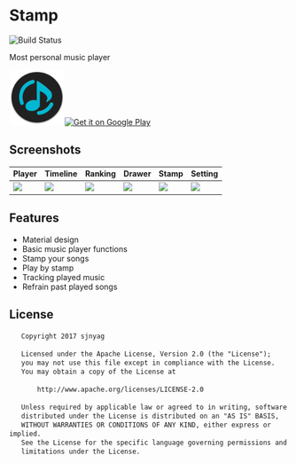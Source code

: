 # Stamp
![Build Status](https://app.bitrise.io/app/2aaea794417a13a8.svg?token=2ZKZnFpFMhdn8084URutMQ)

Most personal music player

<img src="./playstore-icon.png" width=100px><a href='https://play.google.com/store/apps/details?id=com.sjn.stamp&pcampaignid=MKT-Other-global-all-co-prtnr-py-PartBadge-Mar2515-1'><img alt='Get it on Google Play' src='https://play.google.com/intl/en_us/badges/images/generic/en_badge_web_generic.png' height=90px/></a>

## Screenshots
|Player|Timeline|Ranking|Drawer|Stamp|Setting|
|---|---|---|---|---|---|
|![](https://raw.githubusercontent.com/sjnyag/stamp/image/Screenshot1.png)|![](https://raw.githubusercontent.com/sjnyag/stamp/image/Screenshot2.png)|![](https://raw.githubusercontent.com/sjnyag/stamp/image/Screenshot3.png)|![](https://raw.githubusercontent.com/sjnyag/stamp/image/Screenshot4.png)|![](https://raw.githubusercontent.com/sjnyag/stamp/image/Screenshot5.png)|![](https://raw.githubusercontent.com/sjnyag/stamp/image/Screenshot6.png)|

## Features
- Material design
- Basic music player functions
- Stamp your songs
- Play by stamp
- Tracking played music
- Refrain past played songs

License
-------
```
   Copyright 2017 sjnyag

   Licensed under the Apache License, Version 2.0 (the "License");
   you may not use this file except in compliance with the License.
   You may obtain a copy of the License at

       http://www.apache.org/licenses/LICENSE-2.0

   Unless required by applicable law or agreed to in writing, software
   distributed under the License is distributed on an "AS IS" BASIS,
   WITHOUT WARRANTIES OR CONDITIONS OF ANY KIND, either express or implied.
   See the License for the specific language governing permissions and
   limitations under the License.
```

